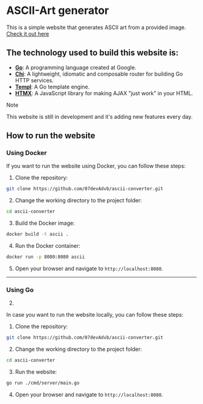 # ASCII-Art generator
This is a simple website that generates ASCII art from a provided image.
[Check it out here](https://artscii.onrender.com/)

## The technology used to build this website is:
- **[Go](https://golang.org/)**: A programming language created at Google.
- **[Chi](https://go-chi.io/#/)**: A lightweight, idiomatic and composable router for building Go HTTP services.
- **[Templ](https://templ.guide/)**: A Go template engine.
- **[HTMX](https://htmx.org/)**: A JavaScript library for making AJAX "just work" in your HTML.

> [!NOTE]
> This website is still in development and it's adding new features every day.

## How to run the website
### Using Docker
If you want to run the website using Docker, you can follow these steps:

1. Clone the repository:
```bash
git clone https://github.com/07devAdvb/ascii-converter.git 
```
2. Change the working directory to the project folder:
```bash
cd ascii-converter
```
3. Build the Docker image:
```bash
docker build -t ascii .
```
4. Run the Docker container:
```bash
docker run -p 8080:8080 ascii
```
5. Open your browser and navigate to `http://localhost:8080`.
---
### Using Go
2.
In case you want to run the website locally, you can follow these steps:

1. Clone the repository:
```bash
git clone https://github.com/07devAdvb/ascii-converter.git 
```
2. Change the working directory to the project folder:
```bash
cd ascii-converter
```
3. Run the website:
```bash
go run ./cmd/server/main.go
```
4. Open your browser and navigate to `http://localhost:8080`.